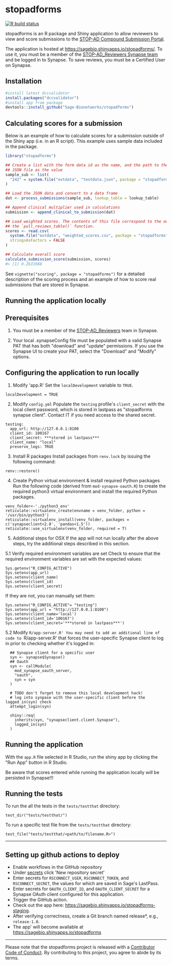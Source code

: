 <!-- README.md is generated from README.Rmd. Please edit that file -->

stopadforms
===========

<!-- badges: start -->

[![R build
status](https://github.com/Sage-Bionetworks/stopadforms/workflows/R-CMD-check/badge.svg)](https://github.com/Sage-Bionetworks/stopadforms/actions)
<!-- badges: end -->

stopadforms is an R package and Shiny application to allow reviewers to
view and score submissions to the [STOP-AD Compound Submission
Portal](https://stopadportal.synapse.org/#/).

The application is hosted at
<https://sagebio.shinyapps.io/stopadforms/>. To use it, you
must be a member of the [STOP-AD\_Reviewers Synapse
team](https://www.synapse.org/#!Team:3403721) and be logged in to
Synapse. To save reviews, you must be a Certified User on Synapse.

Installation
------------

``` r
#install latest dccvalidator
install.packages("dccvalidator")
#install app from package
devtools::install_github("Sage-Bionetworks/stopadforms")

```

Calculating scores for a submission
-----------------------------------

Below is an example of how to calculate scores for a submission outside
of the Shiny app (i.e. in an R script). This example uses sample data
included in the package.

``` r
library("stopadforms")

## Create a list with the form data id as the name, and the path to the included
## JSON file as the value
sample_sub <- list(
  "242" = system.file("extdata", "testdata.json", package = "stopadforms")
)

## Load the JSON data and convert to a data frame
dat <- process_submissions(sample_sub, lookup_table = lookup_table)

## Append clinical multiplier used in calculations
submission <- append_clinical_to_submission(dat)

## Load weighted scores. The contents of this file correspond to the output of
## the `pull_reviews_table()` function.
scores <- read.csv(
  system.file("extdata", "weighted_scores.csv", package = "stopadforms"),
  stringsAsFactors = FALSE
)

## Calculate overall score
calculate_submission_score(submission, scores)
#> [1] 0.2631988
```

See `vignette("scoring", package = "stopadforms")` for a detailed
description of the scoring process and an example of how to score real
submissions that are stored in Synapse.

Running the application locally
-------------------------------

## Prerequisites

1. You must be a member of the [STOP-AD_Reviewers](https://www.synapse.org/#!Team:3403721) team in Synapse.

2. Your local .synapseConfig file must be populated with a valid Synapse PAT 
that has both "download" and "update" permissions. If you use the Synapse UI to 
create your PAT, select the "Download" and "Modify" options.

## Configuring the application to run locally

1. Modify 'app.R'
Set the `localDevelopment` variable to `TRUE`. 
```
localDevelopment = TRUE
```

2. Modify `config.yml`
Populate the `testing` profile's `client_secret` with the local client password, 
which is stored in lastpass as "stopadforms synapse client". Contact IT if you 
need access to the shared secret.
```
testing:
  app_url: http://127.0.0.1:8100
  client_id: 100167
  client_secret: ***stored in lastpass***
  client_name: "local"
  preserve_logs: TRUE
```

3. Install R packages
Install packages from `renv.lock` by issuing the following command:
```
renv::restore()
```

4. Create Python virtual environment & install required Python packages
Run the following code (derived from `mod-synapse-oauth.R`) to create the 
required python3 virtual environment and install the required Python packages. 

```
venv_folder<-'./python3_env'
reticulate::virtualenv_create(envname = venv_folder, python = '/usr/bin/python3')
reticulate::virtualenv_install(venv_folder, packages = c('synapseclient<2.8', 'pandas<1.5'))
reticulate::use_virtualenv(venv_folder, required = T)

```

5. Additional steps for OSX
If the app will not run locally after the above steps, try the additional 
steps described in this section.

5.1 Verify required environment variables are set
Check to ensure that the required environment variables are set with the 
expected values:
```
Sys.getenv("R_CONFIG_ACTIVE")
Sys.setenv(app_url)  
Sys.setenv(client_name)
Sys.setenv(client_id)
Sys.setenv(client_secret)
```

If they are not, you can manually set them:
```
Sys.setenv("R_CONFIG_ACTIVE"= "testing")
Sys.setenv(app_url = "http://127.0.0.1:8100")  
Sys.setenv(client_name='local')
Sys.setenv(client_id='100167')
Sys.setenv(client_secret='***stored in lastpass***')
```

5.2 Modify `R/app-server.R'
You may need to add an additional line of code to `R/app-server.R' that 
forces the user-specific Synapse client to log in prior to checking whether it's
logged in:

```
  ## Synapse client for a specific user
  syn <- synapse$Synapse()
  ## Oauth
  syn <- callModule(
    mod_synapse_oauth_server,
    "oauth",
    syn = syn
  )

  # TODO don't forget to remove this local development hack!
  # log into synpase with the user-specific client before the logged_in(syn) check
  attempt_login(syn) 
  
  shiny::req(
    inherits(syn, "synapseclient.client.Synapse"),
    logged_in(syn)
  )
```

## Running the application
With the `app.R` file selected in R Studio, run the shiny app by clicking the "Run App" button in R Studio.

Be aware that scores entered while running the application locally *will* be persisted in
Synapse!!! 

## Running the tests
To run the all the tests in the `tests/testthat` directory:
```
test_dir("tests/testthat/")
```

To run a specific test file from the `tests/testthat` directory:
```
test_file("tests/testthat/<path/to/filename.R>")
```

------------------------------------------------------------------------

Setting up github actions to deploy
-------------------------------

- Enable workflows in the GitHub repository
- Under [secrets](https://github.com/Sage-Bionetworks/stopadforms/settings/secrets/actions) click 'New repository secret'
- Enter secrets for `RSCONNECT_USER`, `RSCONNECT_TOKEN`, and `RSCONNECT_SECRET`, the values for which are saved in Sage's LastPass.
- Enter secrets for `OAUTH_CLIENT_ID`, and `OAUTH_CLIENT_SECRET` for a Synapse OAuth client configured for this application.
- Trigger the GitHub action.
- Check out the app here: https://sagebio.shinyapps.io/stopadforms-staging.
- After verifying correctness, create a Git branch named release*, e.g., `release-1.0`.
- The app' will become available at https://sagebio.shinyapps.io/stopadforms

------------------------------------------------------------------------

Please note that the stopadforms project is released with a [Contributor
Code of Conduct](.github/CODE_OF_CONDUCT.md). By contributing to this
project, you agree to abide by its terms.
